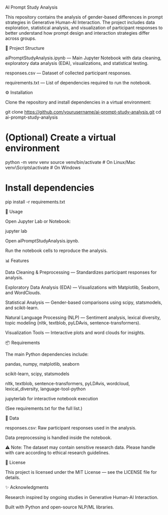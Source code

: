 AI Prompt Study Analysis

This repository contains the analysis of gender-based differences in prompt strategies in Generative Human-AI Interaction. The project includes data exploration, statistical analysis, and visualization of participant responses to better understand how prompt design and interaction strategies differ across groups.

📂 Project Structure

aiPromptStudyAnalysis.ipynb — Main Jupyter Notebook with data cleaning, exploratory data analysis (EDA), visualizations, and statistical testing.

responses.csv — Dataset of collected participant responses.

requirements.txt — List of dependencies required to run the notebook.

⚙️ Installation

Clone the repository and install dependencies in a virtual environment:

git clone https://github.com/yourusername/ai-prompt-study-analysis.git
cd ai-prompt-study-analysis

# (Optional) Create a virtual environment
python -m venv venv
source venv/bin/activate   # On Linux/Mac
venv\Scripts\activate      # On Windows

# Install dependencies
pip install -r requirements.txt

🚀 Usage

Open Jupyter Lab or Notebook:

jupyter lab


Open aiPromptStudyAnalysis.ipynb.

Run the notebook cells to reproduce the analysis.

📊 Features

Data Cleaning & Preprocessing — Standardizes participant responses for analysis.

Exploratory Data Analysis (EDA) — Visualizations with Matplotlib, Seaborn, and WordClouds.

Statistical Analysis — Gender-based comparisons using scipy, statsmodels, and scikit-learn.

Natural Language Processing (NLP) — Sentiment analysis, lexical diversity, topic modeling (nltk, textblob, pyLDAvis, sentence-transformers).

Visualization Tools — Interactive plots and word clouds for insights.

📦 Requirements

The main Python dependencies include:

pandas, numpy, matplotlib, seaborn

scikit-learn, scipy, statsmodels

nltk, textblob, sentence-transformers, pyLDAvis, wordcloud, lexical_diversity, language-tool-python

jupyterlab for interactive notebook execution

(See requirements.txt for the full list.)

📑 Data

responses.csv: Raw participant responses used in the analysis.

Data preprocessing is handled inside the notebook.

⚠️ Note: The dataset may contain sensitive research data. Please handle with care according to ethical research guidelines.

📜 License

This project is licensed under the MIT License — see the LICENSE file for details.

✨ Acknowledgments

Research inspired by ongoing studies in Generative Human-AI Interaction.

Built with Python and open-source NLP/ML libraries.
